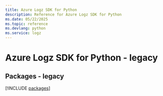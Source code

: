 ```yaml
---
title: Azure Logz SDK for Python
description: Reference for Azure Logz SDK for Python
ms.date: 05/22/2025
ms.topic: reference
ms.devlang: python
ms.service: logz
---
```

# Azure Logz SDK for Python - legacy
## Packages - legacy
[!INCLUDE [packages](logz-index.md)]